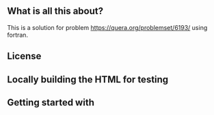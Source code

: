 

## What is all this about?

This is a solution for problem
https://quera.org/problemset/6193/
using fortran.


## License




## Locally building the HTML for testing





## Getting started with 